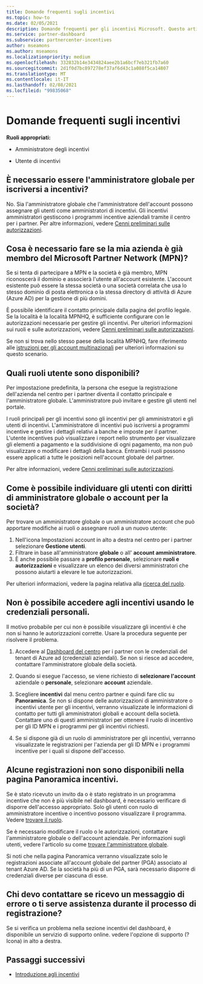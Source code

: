 ```yaml
---
title: Domande frequenti sugli incentivi
ms.topic: how-to
ms.date: 02/05/2021
description: Domande frequenti per gli incentivi Microsoft. Questo articolo include domande sui ruoli utente, su come eseguire la registrazione o sulle operazioni da eseguire per i messaggi di errore.
ms.service: partner-dashboard
ms.subservice: partnercenter-incentives
author: mseamons
ms.author: mseamons
ms.localizationpriority: medium
ms.openlocfilehash: 332832b14e3434824aee2b1a6bcf7eb321fb7a60
ms.sourcegitcommit: 2d1f0d7bc897278ef37af6d43c1a088f5ca14807
ms.translationtype: MT
ms.contentlocale: it-IT
ms.lasthandoff: 02/08/2021
ms.locfileid: "99835068"
---
```

# <a name="frequently-asked-questions-on-incentives"></a>Domande frequenti sugli incentivi

**Ruoli appropriati:**

- Amministratore degli incentivi

- Utente di incentivi

## <a name="do-i-need-to-be-the-global-admin-to-enroll-in-incentives"></a>È necessario essere l'amministratore globale per iscriversi a incentivi?

No. Sia l'amministratore globale che l'amministratore dell'account possono assegnare gli utenti come amministratori di incentivi. Gli incentivi amministratori gestiscono i programmi incentive aziendali tramite il centro per i partner. Per altre informazioni, vedere [Cenni preliminari sulle autorizzazioni](permissions-overview.md).

## <a name="what-do-i-need-to-do-if-i-find-my-company-is-already-a-member-of-the-microsoft-partner-network-mpn"></a>Cosa è necessario fare se la mia azienda è già membro del Microsoft Partner Network (MPN)?

Se si tenta di partecipare a MPN e la società è già membro, MPN riconoscerà il dominio e associerà l'utente all'account esistente. L'account esistente può essere la stessa società o una società correlata che usa lo stesso dominio di posta elettronica o la stessa directory di attività di Azure (Azure AD) per la gestione di più domini.

È possibile identificare il contatto principale dalla pagina del profilo legale. Se la località è la località MPNHQ, è sufficiente configurare con le autorizzazioni necessarie per gestire gli incentivi. Per ulteriori informazioni sui ruoli e sulle autorizzazioni, vedere [Cenni preliminari sulle autorizzazioni](permissions-overview.md).

Se non si trova nello stesso paese della località MPNHQ, fare riferimento alle [istruzioni per gli account multinazionali](https://support.microsoft.com/help/4515619/special-considerations-for-multi-national-partners-joining-the-microso) per ulteriori informazioni su questo scenario.

## <a name="what-user-roles-are-available"></a>Quali ruoli utente sono disponibili?

Per impostazione predefinita, la persona che esegue la registrazione dell'azienda nel centro per i partner diventa il contatto principale e l'amministratore globale. L'amministratore può invitare e gestire gli utenti nel portale.

I ruoli principali per gli incentivi sono gli incentivi per gli amministratori e gli utenti di incentivi. L'amministratore di incentivi può iscriversi a programmi incentive e gestire i dettagli relativi a banche e imposte per il partner. L'utente incentives può visualizzare i report nello strumento per visualizzare gli elementi a pagamento e la suddivisione di ogni pagamento, ma non può visualizzare o modificare i dettagli della banca. Entrambi i ruoli possono essere applicati a tutte le posizioni nell'account globale del partner.

Per altre informazioni, vedere [Cenni preliminari sulle autorizzazioni](permissions-overview.md).

## <a name="how-can-i-find-out-who-has-global-or-account-admin-rights-for-my-company"></a>Come è possibile individuare gli utenti con diritti di amministratore globale o account per la società?

Per trovare un amministratore globale o un amministratore account che può apportare modifiche ai ruoli o assegnare ruoli a un nuovo utente:

1. Nell'icona Impostazioni account in alto a destra nel centro per i partner selezionare **Gestione utenti**.
2. Filtrare in base all'amministratore **globale** o all' **account amministratore**.
3. È anche possibile passare a **profilo personale**, selezionare **ruoli e autorizzazioni** e visualizzare un elenco dei diversi amministratori che possono aiutarti a elevare le tue autorizzazioni.
 
Per ulteriori informazioni, vedere la pagina relativa alla [ricerca del ruolo](find-your-role.md).  

## <a name="i-cant-access-incentives-using-my-credentials"></a>Non è possibile accedere agli incentivi usando le credenziali personali.

Il motivo probabile per cui non è possibile visualizzare gli incentivi è che non si hanno le autorizzazioni corrette. Usare la procedura seguente per risolvere il problema.

1. Accedere al [Dashboard del centro](https://partner.microsoft.com/dashboard/) per i partner con le credenziali del tenant di Azure ad (credenziali aziendali). Se non si riesce ad accedere, contattare l'amministratore globale della società.

2. Quando si esegue l'accesso, se viene richiesto di **selezionare l'account** aziendale o **personale**, selezionare **account** aziendale.

3. Scegliere **incentivi** dal menu centro partner e quindi fare clic su **Panoramica**. Se non si dispone delle autorizzazioni di amministratore o incentivi utente per gli incentivi, verranno visualizzate le informazioni di contatto per tutti gli amministratori globali e account della società. Contattare uno di questi amministratori per ottenere il ruolo di incentivo per gli ID MPN e i programmi per gli incentivi richiesti.

4. Se si dispone già di un ruolo di amministratore per gli incentivi, verranno visualizzate le registrazioni per l'azienda per gli ID MPN e i programmi incentive per i quali si dispone dell'accesso.

## <a name="some-enrollments-are-missing-from-the-incentives-overview-page"></a>Alcune registrazioni non sono disponibili nella pagina Panoramica incentivi.

Se è stato ricevuto un invito da o è stato registrato in un programma incentive che non è più visibile nel dashboard, è necessario verificare di disporre dell'accesso appropriato. Solo gli utenti con ruolo di amministratore incentive o incentivo possono visualizzare il programma. Vedere [trovare il ruolo](https://docs.microsoft.com/partner-center/find-your-role).

Se è necessario modificare il ruolo o le autorizzazioni, contattare l'amministratore globale o dell'account aziendale. Per informazioni sugli utenti, vedere l'articolo su come [trovare l'amministratore globale](https://docs.microsoft.com/partner-center/find-your-role#find-your-global-admin).

Si noti che nella pagina Panoramica verranno visualizzate solo le registrazioni associate all'account globale del partner (PGA) associato al tenant Azure AD. Se la società ha più di un PGA, sarà necessario disporre di credenziali diverse per ciascuna di esse.

## <a name="who-should-i-contact-if-i-get-an-error-message-or-need-help-during-the-enrollment-process"></a>Chi devo contattare se ricevo un messaggio di errore o ti serve assistenza durante il processo di registrazione?

Se si verifica un problema nella sezione incentivi del dashboard, è disponibile un servizio di supporto online. vedere l'opzione di supporto (? Icona) in alto a destra.

## <a name="next-steps"></a>Passaggi successivi

- [Introduzione agli incentivi](incentives-get-started-intro.md)
